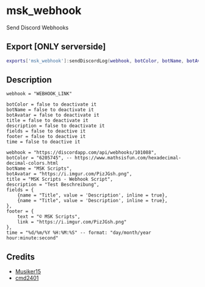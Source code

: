 # msk_webhook
Send Discord Webhooks

## Export [ONLY serverside]
```lua
exports['msk_webhook']:sendDiscordLog(webhook, botColor, botName, botAvatar, title, description, fields, footer, time)
```

## Description
```
webhook = "WEBHOOK_LINK"

botColor = false to deactivate it
botName = false to deactivate it
botAvatar = false to deactivate it
title = false to deactivate it
description = false to deactivate it
fields = false to deactive it
footer = false to deactive it
time = false to deactive it
```

```
webhook = "https://discordapp.com/api/webhooks/101088",
botColor = "6205745", -- https://www.mathsisfun.com/hexadecimal-decimal-colors.html
botName = "MSK Scripts",
botAvatar = "https://i.imgur.com/PizJGsh.png",
title = "MSK Scripts - Webhook Script",
description = "Test Beschreibung",
fields = {
    {name = "Title", value = 'Description', inline = true},
    {name = "Title", value = 'Description', inline = true},
},
footer = {
    text = "© MSK Scripts", 
    link = "https://i.imgur.com/PizJGsh.png"
},
time = "%d/%m/%Y %H:%M:%S" -- format: "day/month/year hour:minute:second"
```

## Credits
* [Musiker15](https://github.com/Musiker15)
* [cmd2401](https://github.com/cmd2401)
